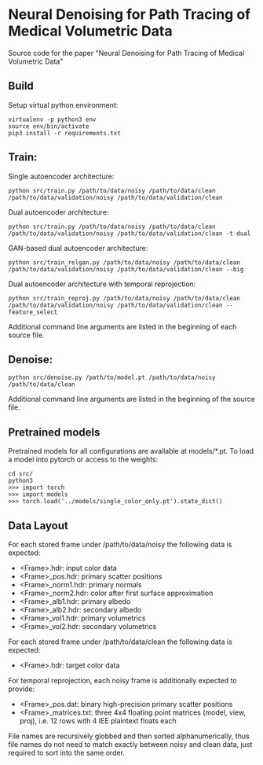 # Neural Denoising for Path Tracing of Medical Volumetric Data

Source code for the paper "Neural Denoising for Path Tracing of Medical Volumetric Data"

## Build

Setup virtual python environment:

    virtualenv -p python3 env
    source env/bin/activate
    pip3 install -r requirements.txt
 
## Train:

Single autoencoder architecture:

    python src/train.py /path/to/data/noisy /path/to/data/clean /path/to/data/validation/noisy /path/to/data/validation/clean
    
Dual autoencoder architecture:

    python src/train.py /path/to/data/noisy /path/to/data/clean /path/to/data/validation/noisy /path/to/data/validation/clean -t dual
    
GAN-based dual autoencoder architecture:

    python src/train_relgan.py /path/to/data/noisy /path/to/data/clean /path/to/data/validation/noisy /path/to/data/validation/clean --big
    
Dual autoencoder architecture with temporal reprojection:

    python src/train_reproj.py /path/to/data/noisy /path/to/data/clean /path/to/data/validation/noisy /path/to/data/validation/clean --feature_select

Additional command line arguments are listed in the beginning of each source file.
  
## Denoise:

    python src/denoise.py /path/to/model.pt /path/to/data/noisy /path/to/data/clean
  
Additional command line arguments are listed in the beginning of the source file.
  
## Pretrained models

Pretrained models for all configurations are available at models/*.pt.
To load a model into pytorch or access to the weights:

    cd src/
    python3
    >>> import torch
    >>> import models
    >>> torch.load('../models/single_color_only.pt').state_dict()
  
## Data Layout

For each stored frame under /path/to/data/noisy the following data is expected:
  - \<Frame\>.hdr: input color data
  - \<Frame\>_pos.hdr: primary scatter positions
  - \<Frame\>_norm1.hdr: primary normals
  - \<Frame\>_norm2.hdr: color after first surface approximation
  - \<Frame\>_alb1.hdr: primary albedo
  - \<Frame\>_alb2.hdr: secondary albedo
  - \<Frame\>_vol1.hdr: primary volumetrics
  - \<Frame\>_vol2.hdr: secondary volumetrics
  
For each stored frame under /path/to/data/clean the following data is expected:
  - \<Frame\>.hdr: target color data
  
  
For temporal reprojection, each noisy frame is additionally expected to provide:
  - \<Frame\>_pos.dat: binary high-precision primary scatter positions
  - \<Frame\>_matrices.txt: three 4x4 floating point matrices (model, view, proj), i.e. 12 rows with 4 IEE plaintext floats each

File names are recursively globbed and then sorted alphanumerically, thus file names do not need to match exactly between noisy and clean data, just required to sort into the same order.
